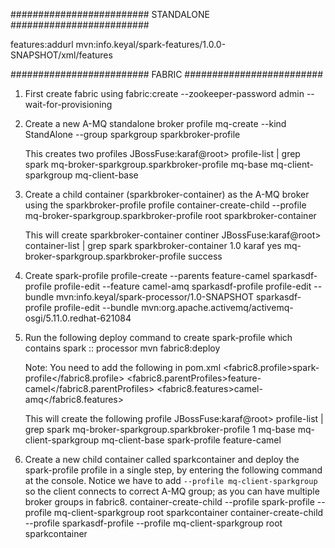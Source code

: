 ######################### STANDALONE  #########################


features:addurl mvn:info.keyal/spark-features/1.0.0-SNAPSHOT/xml/features




######################### FABRIC  #########################


1. First create fabric using
		fabric:create --zookeeper-password admin --wait-for-provisioning

2. Create a new A-MQ standalone broker profile
		mq-create --kind StandAlone --group sparkgroup sparkbroker-profile

	This creates two profiles
		JBossFuse:karaf@root> profile-list | grep spark
		mq-broker-sparkgroup.sparkbroker-profile                  mq-base
		mq-client-sparkgroup                                      mq-client-base

3. Create a child container (sparkbroker-container) as the A-MQ broker using the sparkbroker-profile profile
		container-create-child --profile mq-broker-sparkgroup.sparkbroker-profile root sparkbroker-container

	This will create sparkbroker-container continer
		JBossFuse:karaf@root> container-list | grep spark
		sparkbroker-container  1.0        karaf   yes          mq-broker-sparkgroup.sparkbroker-profile  success

4. Create spark-profile
        profile-create --parents feature-camel sparkasdf-profile
        profile-edit --feature camel-amq sparkasdf-profile
        profile-edit --bundle mvn:info.keyal/spark-processor/1.0-SNAPSHOT sparkasdf-profile
        profile-edit --bundle  mvn:org.apache.activemq/activemq-osgi/5.11.0.redhat-621084

4. Run the following deploy command to create spark-profile which contains spark :: processor
		mvn fabric8:deploy

	Note: You need to add the following in pom.xml
		<fabric8.profile>spark-profile</fabric8.profile>
		<fabric8.parentProfiles>feature-camel</fabric8.parentProfiles>
		<fabric8.features>camel-amq</fabric8.features>

	This will create the following profile
		JBossFuse:karaf@root> profile-list | grep spark
		mq-broker-sparkgroup.sparkbroker-profile  1               mq-base
		mq-client-sparkgroup                                      mq-client-base
		spark-profile                                             feature-camel

5. Create a new child container called sparkcontainer and deploy the spark-profile profile in a single step, by entering the following command at the console. Notice we have to add `--profile mq-client-sparkgroup` so the client connects to correct A-MQ group; as you can have multiple broker groups in fabric8.
		container-create-child --profile spark-profile --profile mq-client-sparkgroup root sparkcontainer
		container-create-child --profile sparkasdf-profile --profile mq-client-sparkgroup root sparkcontainer


